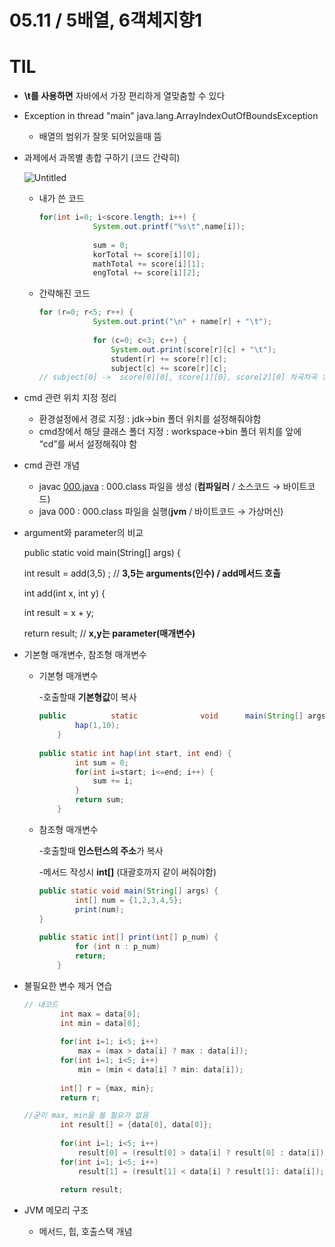 # 05.11 / 5배열, 6객체지향1

# TIL

- **\t를 사용하면** 자바에서 가장 편리하게 열맞춤할 수 있다
- Exception in thread "main" java.lang.ArrayIndexOutOfBoundsException
    - 배열의 범위가 잘못 되어있을때 뜸
- 과제에서 과목별 총합 구하기 (코드 간략히)
    
    ![Untitled](05%2011%205%E1%84%87%E1%85%A2%E1%84%8B%E1%85%A7%E1%86%AF,%206%E1%84%80%E1%85%A2%E1%86%A8%E1%84%8E%E1%85%A6%E1%84%8C%E1%85%B5%E1%84%92%E1%85%A3%E1%86%BC1%20725c6822c9804cf69030bc78265d38c9/Untitled.png)
    
    - 내가 쓴 코드
        
        ```java
        for(int i=0; i<score.length; i++) {  
        			System.out.printf("%s\t",name[i]);
        		
        			sum = 0;
        			korTotal += score[i][0];
        			mathTotal += score[i][1];
        			engTotal += score[i][2];
        ```
        
    - 간략해진 코드
        
        ```java
        for (r=0; r<5; r++) {
        			System.out.print("\n" + name[r] + "\t");
        			
        			for (c=0; c<3; c++) {
        				System.out.print(score[r][c] + "\t");
        				student[r] += score[r][c];
        				subject[c] += score[r][c];  
        // subject[0] ->  score[0][0], score[1][0], score[2][0] 차곡차곡 쌓임
        ```
        
- cmd 관련 위치 지정 정리
    - 환경설정에서 경로 지정 : jdk→bin 폴더 위치를 설정해줘야함
    - cmd창에서 해당 클래스 폴더 지정 : workspace→bin 폴더 위치를 앞에 “cd”를 써서 설정해줘야 함
- cmd 관련 개념
    - javac [000.java](http://000.java) : 000.class 파일을 생성 (**컴파일러** / 소스코드 → 바이트코드)
    - java 000 : 000.class 파일을 실행(**jvm** / 바이트코드 → 가상머신)
- argument와 parameter의 비교
    
    public static void main(String[] args) {
    
    int result = add(3,5) ; //  **3,5는 arguments(인수) / add메서드 호출**
    
    int add(int x, int y) {
    
    int result = x + y;
    
    return result;   // **x,y는 parameter(매개변수)**
    
- 기본형 매개변수, 참조형 매개변수
    - 기본형 매개변수
        
        -호출할때 **기본형값**이 복사
        
        ```java
        public 			static 				void 	  main(String[] args) {
        		hap(1,10);
        	}
        	
        public static int hap(int start, int end) {
        		int sum = 0;
        		for(int i=start; i<=end; i++) {
        			sum += i;
        		}
        		return sum;
        	}
        ```
        
    - 참조형 매개변수
        
        -호출할때 **인스턴스의 주소**가 복사
        
        -메서드 작성시 **int[]** (대괄호까지 같이 써줘야함)
        
        ```java
        public static void main(String[] args) {
        		int[] num = {1,2,3,4,5};
        		print(num);	
        }
        	
        public static int[] print(int[] p_num) {  
        		for (int n : p_num) 		
        		return;
        	}
        ```
        
- 불필요한 변수 제거 연습
    
    ```java
    // 내코드
    		int max = data[0];
    		int min = data[0];
    		
    		for(int i=1; i<5; i++)
    			max = (max > data[i] ? max : data[i]);
    		for(int i=1; i<5; i++)
    			min = (min < data[i] ? min: data[i]);
    		
    		int[] r = {max, min};
    		return r;
    ```
    
    ```java
    //굳이 max, min을 쓸 필요가 없음
    		int result[] = {data[0], data[0]};
    		
    		for(int i=1; i<5; i++)
    			result[0] = (result[0] > data[i] ? result[0] : data[i]);
    		for(int i=1; i<5; i++)
    			result[1] = (result[1] < data[i] ? result[1]: data[i]);
    		
    		return result;
    ```
    
- JVM 메모리 구조
    - 메서드, 힙, 호출스택 개념